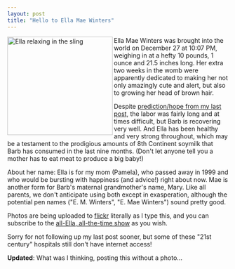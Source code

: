 ```yaml
---
layout: post
title: "Hello to Ella Mae Winters"
---
```




<p><a href="http://www.flickr.com/photos/cwinters/337673191/" ><img src="http://farm1.static.flickr.com/148/337673191_319850ed18_m.jpg" width="240" height="224" alt="Ella relaxing in the sling" align="left" /></a>
</p>

<p>Ella Mae Winters was brought into the world on December 27 at 10:07 PM, weighing in at a hefty 10 pounds, 1 ounce and 21.5 inches long. Her extra two weeks in the womb were apparently dedicated to making her not only amazingly cute and alert, but also to growing her head of brown hair.</p>

<p>Despite <a href="http://www.cwinters.com/news/display/3550">prediction/hope from my last post</a>, the labor was fairly long and at times difficult, but Barb is recovering very well. And Ella has been healthy and very strong throughout, which may be a testament to the prodigious amounts of 8th Continent soymilk that Barb has consumed in the last nine months. (Don't let anyone tell you a mother has to eat meat to produce a big baby!)</p>

<p>About her name: Ella is for my mom (Pamela), who passed away in 1999 and who would be bursting with happiness (and advice!) right about now. Mae is another form for Barb's maternal grandmother's name, Mary. Like all parents, we don't anticipate using both except in exasperation, although the potential pen names ("E. M. Winters", "E. Mae Winters") sound pretty good.</p>

<p>Photos are being uploaded to <a href="http://www.flickr.com/photos/cwinters">flickr</a> literally as I type this, and you can subscribe to the <a href="http://www.flickr.com/photos/cwinters/tags/ella/">all-Ella, all-the-time show</a> as you wish.</p>

<p>Sorry for not following up my last post sooner, but some of these "21st century" hospitals still don't have internet access!</p>

<p><b>Updated</b>: What was I thinking, posting this without a photo...</p>


